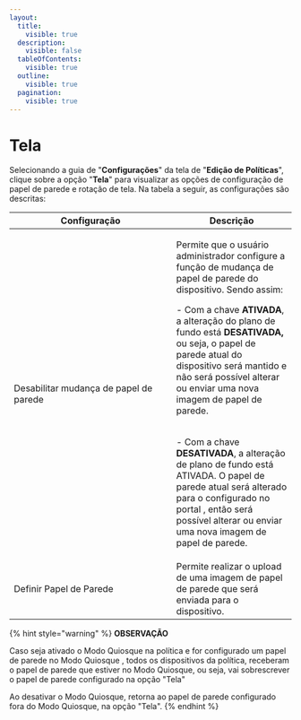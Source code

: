 ```yaml
---
layout:
  title:
    visible: true
  description:
    visible: false
  tableOfContents:
    visible: true
  outline:
    visible: true
  pagination:
    visible: true
---
```


# Tela

Selecionando a guia de "**Configurações**" da tela de "**Edição de Políticas**", clique sobre a opção "**Tela**" para visualizar as opções de configuração de papel de parede e rotação de tela. Na tabela a seguir, as configurações são descritas:

<table><thead><tr><th width="274">Configuração</th><th>Descrição</th></tr></thead><tbody><tr><td>Desabilitar mudança de papel de parede</td><td><p>Permite que o usuário administrador configure a função de mudança de papel de parede do dispositivo. Sendo assim:</p><p> </p><p>- Com a chave <strong>ATIVADA</strong>, a alteração do plano de fundo está <strong>DESATIVADA,</strong> ou seja, o papel de parede atual do dispositivo será mantido e não será possível alterar ou enviar uma nova imagem de papel de parede.</p><p><br>- Com a chave <strong>DESATIVADA</strong>, a alteração de plano de fundo está ATIVADA. O papel de parede atual será alterado para o configurado no portal , então será possível alterar ou enviar uma nova imagem de papel de parede.</p></td></tr><tr><td>Definir Papel de Parede</td><td>Permite realizar o upload de uma imagem de papel de parede que será enviada para o dispositivo.</td></tr></tbody></table>

{% hint style="warning" %}
**OBSERVAÇÃO**

Caso seja ativado o Modo Quiosque na política e for configurado um papel de parede no Modo Quiosque , todos os dispositivos da política, receberam o papel de parede que estiver no Modo Quiosque, ou seja, vai sobrescrever o papel de parede configurado na opção "Tela"

Ao desativar o Modo Quiosque, retorna ao papel de parede configurado fora do Modo Quiosque, na opção "Tela".
{% endhint %}
